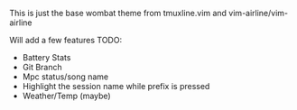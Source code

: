 This is just the base wombat theme from tmuxline.vim and vim-airline/vim-airline

Will add a few features
TODO:
* Battery Stats
* Git Branch
* Mpc status/song name
* Highlight the session name while prefix is pressed
* Weather/Temp (maybe)
